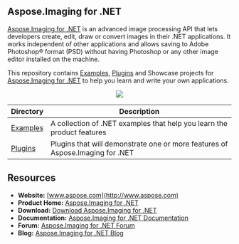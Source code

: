 ## Aspose.Imaging for .NET

[Aspose.Imaging for .NET](http://www.aspose.com/products/imaging/net) is an advanced image processing API that lets developers create, edit, draw or convert images in their .NET applications. It works independent of other applications and allows saving to Adobe Photoshop® format (PSD) without having Photoshop or any other image editor installed on the machine.

This repository contains [Examples](Examples), [Plugins](http://www.aspose.com/docs/display/imagingnet/Plugins) and Showcase projects for [Aspose.Imaging for .NET](http://www.aspose.com/products/imaging/net) to help you learn and write your own applications.

<p align="center">
  <a title="Download ZIP" href="https://github.com/aspose-imaging/Aspose.Imaging-for-.NET/archive/master.zip">
     <img src="http://i.imgur.com/hwNhrGZ.png" />
  </a>
</p>

Directory | Description
--------- | -----------
[Examples](Examples)  | A collection of .NET examples that help you learn the product features
[Plugins](Plugins)  | Plugins that will demonstrate one or more features of Aspose.Imaging for .NET

## Resources

+ **Website:** [www.aspose.com](http://www.aspose.com)
+ **Product Home:** [Aspose.Imaging for .NET](http://www.aspose.com/products/imaging/net)
+ **Download:** [Download Aspose.Imaging for .NET](http://www.aspose.com/downloads/imaging/net)
+ **Documentation:** [Aspose.Imaging for .NET Documentation](http://www.aspose.com/docs/display/imagingnet/Home)
+ **Forum:** [Aspose.Imaging for .NET Forum](http://www.aspose.com/community/forums/aspose.imaging-product-family/498/showforum.aspx)
+ **Blog:** [Aspose.Imaging for .NET Blog](http://www.aspose.com/blogs/aspose-products/aspose.imaging-product-family.html)

